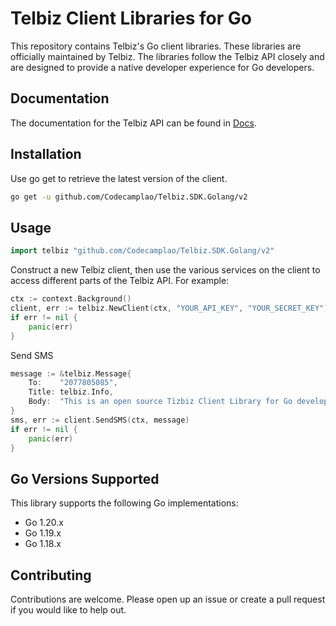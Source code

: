 # Telbiz Client Libraries for Go

This repository contains Telbiz's Go client libraries. These libraries are officially maintained by Telbiz.
The libraries follow the Telbiz API closely and are designed to provide a native developer experience for Go developers.

## Documentation

The documentation for the Telbiz API can be found in [Docs](https://telbiz.la/pages/doc/user-guide).

## Installation

Use go get to retrieve the latest version of the client.

```bash
go get -u github.com/Codecamplao/Telbiz.SDK.Golang/v2
```

## Usage

```go
import telbiz "github.com/Codecamplao/Telbiz.SDK.Golang/v2"
```

Construct a new Telbiz client, then use the various services on the client to
access different parts of the Telbiz API. For example:

```go
ctx := context.Background()
client, err := telbiz.NewClient(ctx, "YOUR_API_KEY", "YOUR_SECRET_KEY")
if err != nil {
    panic(err)
}
```

Send SMS

```go
message := &telbiz.Message{
    To:    "2077805085",
    Title: telbiz.Info,
    Body:  "This is an open source Tizbiz Client Library for Go develop by jvonxay0308!",
}
sms, err := client.SendSMS(ctx, message)
if err != nil {
    panic(err)
}
```

## Go Versions Supported

This library supports the following Go implementations:

- Go 1.20.x
- Go 1.19.x
- Go 1.18.x

## Contributing

Contributions are welcome. Please open up an issue or create a pull request if you would like to help out.

